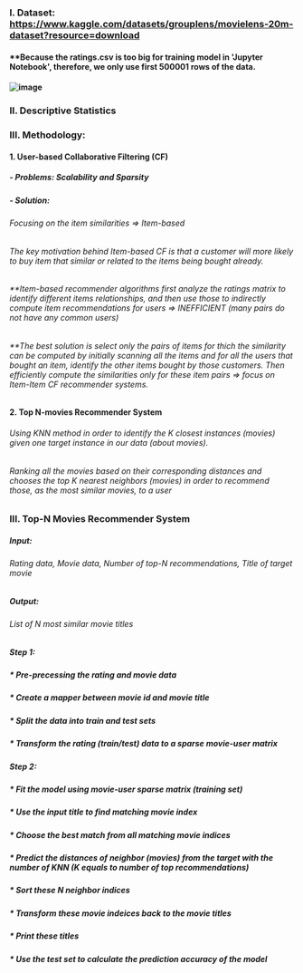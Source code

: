 ### I. Dataset: https://www.kaggle.com/datasets/grouplens/movielens-20m-dataset?resource=download
#### **Because the ratings.csv is too big for training model in 'Jupyter Notebook', therefore, we only use first 500001 rows of the data.

#### ![image](https://github.com/dino-3007/Data-Science/assets/109076114/d976d05d-b1c5-4e13-9d05-5184d96ce470)

### II. Descriptive Statistics

### III. Methodology:
#### 1. User-based Collaborative Filtering (CF)

##### - Problems: Scalability and Sparsity
##### - Solution:
###### Focusing on the item similarities => Item-based
###### The key motivation behind Item-based CF is that a customer will more likely to buy item that similar or related to the items being bought already.

###### **Item-based recommender algorithms first analyze the ratings matrix to identify different items relationships, and then use those to indirectly compute item recommendations for users => INEFFICIENT (many pairs do not have any common users)

###### **The best solution is select only the pairs of items for thich the similarity can be computed by initially scanning all the items and for all the users that bought an item, identify the other items bought by those customers. Then efficiently compute the similarities only for these item pairs => focus on Item-Item CF recommender systems.

#### 2. Top N-movies Recommender System
###### Using KNN method in order to identify the K closest instances (movies) given one target instance in our data (about movies). 
###### Ranking all the movies based on their corresponding distances and chooses the top K nearest neighbors (movies) in order to recommend those, as the most similar movies, to a user

### III. Top-N Movies Recommender System
##### Input:
###### Rating data, Movie data, Number of top-N recommendations, Title of target movie
##### Output:
###### List of N most similar movie titles
##### Step 1:
##### * Pre-precessing the rating and movie data
##### * Create a mapper between movie id and movie title
##### * Split the data into train and test sets
##### * Transform the rating (train/test) data to a sparse movie-user matrix

##### Step 2:
##### * Fit the model using movie-user sparse matrix (training set)
##### * Use the input title to find matching movie index
##### * Choose the best match from all matching movie indices
##### * Predict the distances of neighbor (movies) from the target with the number of KNN (K equals to number of top recommendations)
##### * Sort these N neighbor indices
##### * Transform these movie indeices back to the movie titles
##### * Print these titles
##### * Use the test set to calculate the prediction accuracy of the model

